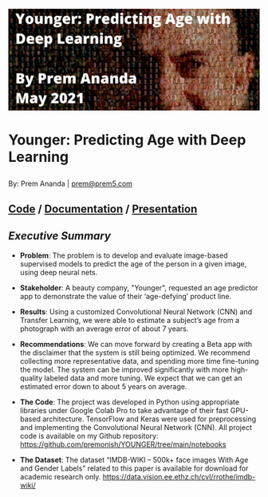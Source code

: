 ![cover_photo](./reports/images/prem_mosaic4.PNG)

# Younger: Predicting Age with Deep Learning<p>
By: Prem Ananda | prem@prem5.com <p>
## [Code](https://github.com/premonish/YOUNGER/tree/main/notebooks) / [Documentation](https://github.com/premonish/YOUNGER/blob/main/reports/Capstone_Report_Younger_Prem_Ananda.pdf) / [Presentation](https://github.com/premonish/YOUNGER/blob/main/reports/Capstone_Presentation_Younger_Prem_Ananda.pdf)



## *Executive Summary*

* **Problem**: The problem is to develop and evaluate image-based supervised models to predict the age of the person in a given image, using deep neural nets.

* **Stakeholder**: A beauty company, "Younger", requested an age predictor app to demonstrate the value of their ‘age-defying’ product line. 

* **Results**: Using a customized Convolutional Neural Network (CNN) and Transfer Learning, we were able to estimate a subject’s age from a photograph with an average error of about 7 years. 			
		
* **Recommendations**: We can move forward by creating a Beta app with the disclaimer that the system is still being optimized. We recommend collecting more representative data, and spending more time fine-tuning the model. The system can be improved significantly with more high-quality labeled data and more tuning. We expect that we can get an estimated error down to about 5 years on average.

* **The Code**:
The project was developed in Python using appropriate libraries under Google Colab Pro to take advantage of their fast GPU-based architecture. TensorFlow and Keras were used for preprocessing and implementing the Convolutional Neural Network (CNN).
All project code is available on my Github repository: https://github.com/premonish/YOUNGER/tree/main/notebooks

* **The Dataset**:
The dataset “IMDB-WIKI – 500k+ face images With Age and Gender Labels” related to this paper is available for download for academic research only.
https://data.vision.ee.ethz.ch/cvl/rrothe/imdb-wiki/
